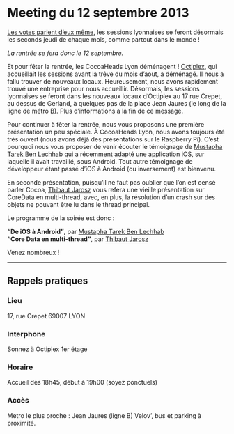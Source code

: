 # Meeting du 12 septembre 2013

[Les votes parlent d’eux même](https://docs.google.com/a/cocoaheads.fr/forms/d/1jOG4WY5ndHsadtVf7zW_qZc0PG2ortPqt4r6pOGjoVk/viewanalytics), les sessions lyonnaises se feront désormais les seconds jeudi de chaque mois, comme partout dans le monde !

_La rentrée se fera donc le 12 septembre._

Et pour fêter la rentrée, les CocoaHeads Lyon déménagent ! [Octiplex](http://www.octiplex.com/), qui accueillait les sessions avant la trêve du mois d’aout, a déménagé. Il nous a fallu trouver de nouveaux locaux. Heureusement, nous avons rapidement trouvé une entreprise pour nous accueillir. Désormais, les sessions lyonnaises se feront dans les nouveaux locaux d’Octiplex au 17 rue Crepet, au dessus de Gerland, à quelques pas de la place Jean Jaures (le long de la ligne de métro B). Plus d’informations à la fin de ce message.

Pour continuer à fêter la rentrée, nous vous proposons une première présentation un peu spéciale. À CocoaHeads Lyon, nous avons toujours été très ouvert (nous avons déjà des présentations sur le Raspberry Pi). C’est pourquoi nous vous proposer de venir écouter le témoignage de [Mustapha Tarek Ben Lechhab](https://www.twitter.com/nsdeveloppeur) qui a récemment adapté une application iOS, sur laquelle il avait travaillé, sous Android. Tout autre témoignage de développeur étant passé d’iOS à Android (ou inversement) est bienvenu.

En seconde présentation, puisqu’il ne faut pas oublier que l’on est censé parler Cocoa, [Thibaut Jarosz](https://www.twitter.com/thibautjarosz) vous refera une vieille présentation sur CoreData en multi-thread, avec, en plus, la résolution d’un crash sur des objets ne pouvant être lu dans le thread principal.

Le programme de la soirée est donc :

**“De iOS à Android”**, par [Mustapha Tarek Ben Lechhab](https://www.twitter.com/nsdeveloppeur)  
**“Core Data en multi-thread”**,  par [Thibaut Jarosz](https://www.twitter.com/thibautjarosz)  

Venez nombreux !


---

## Rappels pratiques

### Lieu

17, rue Crepet
69007 LYON

### Interphone
Sonnez à Octiplex
1er étage

### Horaire
Accueil dès 18h45, début à 19h00 (soyez ponctuels)

### Accès
Metro le plus proche : Jean Jaures (ligne B)
Velov’, bus et parking à proximité.
